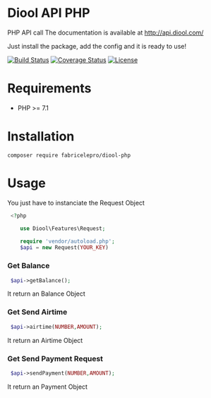 Diool API PHP
=============

PHP API call
The documentation is available at http://api.diool.com/

Just install the package, add the config and it is ready to use!

[![Build Status](https://travis-ci.org/fabricelepro/diool-php.svg?branch=master)](https://travis-ci.org/fabricelepro/diool-php)
[![Coverage Status](https://coveralls.io/repos/github/fabricelepro/diool-php/badge.svg?branch=master)](https://coveralls.io/github/fabricelepro/diool-php?branch=master)
[![License](https://img.shields.io/badge/license-MIT-blue.svg)](http://opensource.org/licenses/MIT)

Requirements
============

* PHP >= 7.1

Installation
============

    composer require fabricelepro/diool-php

Usage
=====

You just have to instanciate the Request Object
```php
 <?php

    use Diool\Features\Request;

    require 'vendor/autoload.php';
    $api = new Request(YOUR_KEY)
```

### Get Balance
```php
 $api->getBalance();
```

It return an Balance Object

### Get Send Airtime
```php
 $api->airtime(NUMBER,AMOUNT);
```

It return an Airtime Object

### Get Send Payment Request

```php
 $api->sendPayment(NUMBER,AMOUNT);
```

It return an Payment Object
